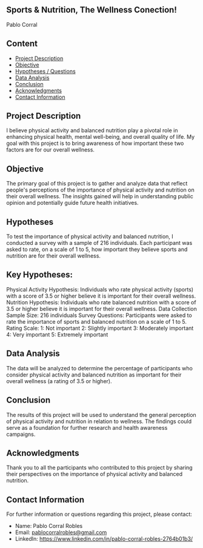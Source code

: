 ## Sports & Nutrition, The Wellness Conection!
Pablo Corral

## Content
- [Project Description](#project-description)
- [Objective](#Objective)
- [Hypotheses / Questions](#hypotheses-/-questions)
- [Data Analysis](#DataAnalysis)
- [Conclusion](#Conclusion)
- [Acknowledgments](#Acknowledgments)
- [Contact Information](#ContactInformation)

## Project Description
I believe physical activity and balanced nutrition play a pivotal role in enhancing physical health, mental well-being, and overall quality of life.
My goal with this project is to bring awareness of how important these two factors are for our overall wellness.


## Objective
The primary goal of this project is to gather and analyze data that reflect people's perceptions of the importance of physical activity and nutrition on their overall wellness. The insights gained will help in understanding public opinion and potentially guide future health initiatives.

## Hypotheses
To test the importance of physical activity and balanced nutrition, I conducted a survey with a sample of 216 individuals. Each participant was asked to rate, on a scale of 1 to 5, how important they believe sports and nutrition are for their overall wellness.

## Key Hypotheses:
Physical Activity Hypothesis: Individuals who rate physical activity (sports) with a score of 3.5 or higher believe it is important for their overall wellness.
Nutrition Hypothesis: Individuals who rate balanced nutrition with a score of 3.5 or higher believe it is important for their overall wellness.
Data Collection
Sample Size: 216 individuals
Survey Questions: Participants were asked to rate the importance of sports and balanced nutrition on a scale of 1 to 5.
Rating Scale:
1: Not important
2: Slightly important
3: Moderately important
4: Very important
5: Extremely important

## Data Analysis
The data will be analyzed to determine the percentage of participants who consider physical activity and balanced nutrition as important for their overall wellness (a rating of 3.5 or higher).

## Conclusion
The results of this project will be used to understand the general perception of physical activity and nutrition in relation to wellness. The findings could serve as a foundation for further research and health awareness campaigns.

## Acknowledgments
Thank you to all the participants who contributed to this project by sharing their perspectives on the importance of physical activity and balanced nutrition.

## Contact Information
For further information or questions regarding this project, please contact:

- Name: Pablo Corral Robles
- Email: pablocorralrobles@gmail.com
- LinkedIn: https://www.linkedin.com/in/pablo-corral-robles-2764b01b3/
